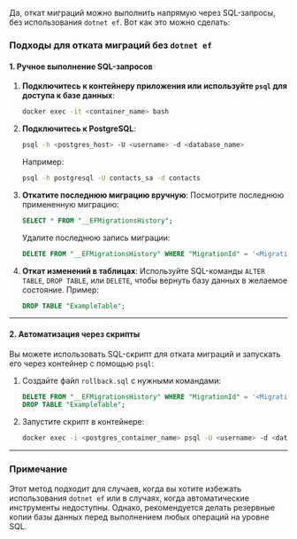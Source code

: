 Да, откат миграций можно выполнить напрямую через SQL-запросы, без использования `dotnet ef`. Вот как это можно сделать:

### Подходы для отката миграций без `dotnet ef`

#### 1. **Ручное выполнение SQL-запросов**

1. **Подключитесь к контейнеру приложения или используйте `psql` для доступа к базе данных**:
    
    ```bash
    docker exec -it <container_name> bash
    ```
    
2. **Подключитесь к PostgreSQL**:
    
    ```bash
    psql -h <postgres_host> -U <username> -d <database_name>
    ```
    
    Например:
    
    ```bash
    psql -h postgresql -U contacts_sa -d contacts
    ```
    
3. **Откатите последнюю миграцию вручную**: Посмотрите последнюю примененную миграцию:
    
    ```sql
    SELECT * FROM "__EFMigrationsHistory";
    ```
    
    Удалите последнюю запись миграции:
    
    ```sql
    DELETE FROM "__EFMigrationsHistory" WHERE "MigrationId" = '<MigrationId>';
    ```
    
4. **Откат изменений в таблицах**: Используйте SQL-команды `ALTER TABLE`, `DROP TABLE`, или `DELETE`, чтобы вернуть базу данных в желаемое состояние. Пример:
    
    ```sql
    DROP TABLE "ExampleTable";
    ```
    

---

#### 2. **Автоматизация через скрипты**

Вы можете использовать SQL-скрипт для отката миграций и запускать его через контейнер с помощью `psql`:

1. Создайте файл `rollback.sql` с нужными командами:
    
    ```sql
    DELETE FROM "__EFMigrationsHistory" WHERE "MigrationId" = '<MigrationId>';
    DROP TABLE "ExampleTable";
    ```
    
2. Запустите скрипт в контейнере:
    
    ```bash
    docker exec -i <postgres_container_name> psql -U <username> -d <database_name> < rollback.sql
    ```
    

---

### Примечание

Этот метод подходит для случаев, когда вы хотите избежать использования `dotnet ef` или в случаях, когда автоматические инструменты недоступны. Однако, рекомендуется делать резервные копии базы данных перед выполнением любых операций на уровне SQL.
